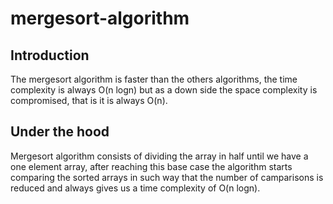 # mergesort-algorithm
## Introduction

The mergesort algorithm is faster than the others algorithms, the time complexity is always O(n logn) but as a down side the space complexity is compromised, that is it is always O(n). 

## Under the hood

Mergesort algorithm consists of dividing the array in half until we have a one element array, after reaching this base case the algorithm starts comparing the sorted arrays in such way that the number of camparisons is reduced and always gives us a time complexity of O(n logn).
